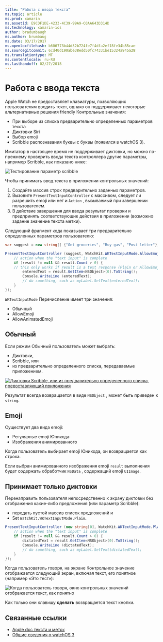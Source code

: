```yaml
---
title: "Работа с ввода текста"
ms.topic: article
ms.prod: xamarin
ms.assetid: E9CDF1DE-4233-4C39-99A9-C0AA643D314D
ms.technology: xamarin-ios
author: bradumbaugh
ms.author: brumbaug
ms.date: 03/17/2017
ms.openlocfilehash: b606773b44d32b724fe7f4dfa2ef18fe34b85cae
ms.sourcegitcommit: 6cd40d190abe38edd50fc74331be15324a845a28
ms.translationtype: MT
ms.contentlocale: ru-RU
ms.lasthandoff: 02/27/2018
---
```

# <a name="working-with-text-input"></a>Работа с ввода текста

Apple Watch не предоставляет клавиатуры, позволяющих пользователям вводить текст, однако он поддерживает некоторые альтернативные решения friendly Контрольные значения:

- При выборе из списка предварительно определенных параметров текста
- Диктовки Siri
- Выбор emoji
- Scribble распознавания буквы с буквы (появился в watchOS 3).

Имитатор в настоящее время не поддерживает диктовки, но можно по-прежнему проверить ввода текста контроллера другие параметры, например Scribble, как показано ниже:

![](text-input-images/textinput-sml.png "Тестирование параметр scribble")

Чтобы принимать ввод текста в приложении контрольных значений:

1. Создайте массив строк предварительно заданных параметров.
2. Вызовите `PresentTextInputController` с массивом, следует ли разрешить emoji или нет и `Action` , вызываемый при завершении пользователем.
3. В действие завершения для ввода результат проверки и предпринять соответствующие действия в приложении (возможно задание значение текста метки).

Следующий фрагмент кода показывает три предварительно определенных параметров пользователю:

```csharp
var suggest = new string[] {"Get groceries", "Buy gas", "Post letter"};

PresentTextInputController (suggest, WatchKit.WKTextInputMode.AllowEmoji, (result) => {
    // action when the "text input" is complete
    if (result != null && result.Count > 0) {
    // this only works if result is a text response (Plain or AllowEmoji)
        enteredText = result.GetItem<NSObject>(0).ToString();
        Console.WriteLine (enteredText);
        // do something, such as myLabel.SetText(enteredText);
    }
});
```

`WKTextInputMode` Перечисление имеет три значения:

- Обычный
- AllowEmoji
- AllowAnimatedEmoji

## <a name="plain"></a>Обычный

Если режим Обычный пользователь может выбрать:

- Диктовки,
- Scribble, или
- из предварительно определенного списка, передаваемые приложением.

[ ![](text-input-images/plain-scribble-sml.png "Диктовки Scribble, или из предварительно определенного списка, предоставляющий приложения")](text-input-images/plain-scribble.png)

Результат всегда возвращается в виде `NSObject` , может быть приведен к `string`.

## <a name="emoji"></a>Emoji

Существует два вида emoji:

- Регулярные emoji Юникода
- Изображения анимированного

Когда пользователь выбирает emoji Юникода, он возвращается как строка.

Если выбран анимированного изображения emoji `result` выполнения будет содержать обработчик `NSData` , содержащий emoji `UIImage`.

## <a name="accepting-dictation-only"></a>Принимает только диктовки

Перенаправить пользователя непосредственно к экрану диктовки без отображения какие-либо предложения (или параметр Scribble):

- передать пустой массив список предложений и
- Set `WatchKit.WKTextInputMode.Plain`.

```csharp
PresentTextInputController (new string[0], WatchKit.WKTextInputMode.Plain, (result) => {
    // action when the "text input" is complete
    if (result != null && result.Count > 0) {
        dictatedText = result.GetItem<NSObject>(0).ToString();
        Console.WriteLine (dictatedText);
        // do something, such as myLabel.SetText(dictatedText);
    }
});
```

Когда пользователь говоря, на экране Контрольное значение отображается следующий экран, включая текст, его понятное (например «Это тест»):

![](text-input-images/dictation.png "Когда пользователь говоря, окно контрольных значений отображается текст, как понятно")

Как только они клавишу **сделать** возвращается текст кнопки.



## <a name="related-links"></a>Связанные ссылки

- [Apple doc текста и меток](https://developer.apple.com/library/ios/documentation/General/Conceptual/WatchKitProgrammingGuide/TextandLabels.html)
- [Общие сведения о watchOS 3](~/ios/watchos/platform/introduction-to-watchos3/index.md)
